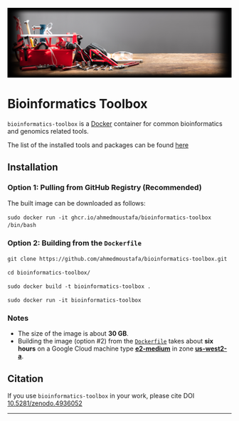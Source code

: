 ![Bioinformatics Toolbox](toolbox.png)

# Bioinformatics Toolbox

`bioinformatics-toolbox` is a [Docker](https://www.docker.com/) container for common bioinformatics and genomics related tools.

The list of the installed tools and packages can be found [here](Tools.md)

## Installation

### Option 1: Pulling from GitHub Registry (Recommended)

The built image can be downloaded as follows:

`sudo docker run -it ghcr.io/ahmedmoustafa/bioinformatics-toolbox /bin/bash`

### Option 2: Building from the `Dockerfile`

`git clone https://github.com/ahmedmoustafa/bioinformatics-toolbox.git`

`cd bioinformatics-toolbox/`

`sudo docker build -t bioinformatics-toolbox .`

`sudo docker run -it bioinformatics-toolbox`

### Notes
- The size of the image is about **30 GB**.
- Building the image (option #2) from the [`Dockerfile`](https://github.com/ahmedmoustafa/bioinformatics-toolbox/blob/main/Dockerfile) takes about **six hours** on a Google Cloud machine type [**e2-medium**](https://cloud.google.com/compute/docs/machine-types) in zone [**us-west2-a**](https://cloud.google.com/compute/docs/regions-zones).

## Citation

If you use `bioinformatics-toolbox` in your work, please cite DOI [10.5281/zenodo.4936052](https://doi.org/10.5281/zenodo.4936052)

---
